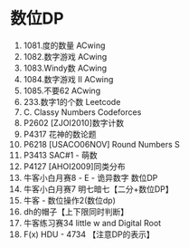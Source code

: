 # 数位DP

1. 1081.度的数量 ACwing
2. 1082.数字游戏 ACwing
3. 1083.Windy数 ACwing
4. 1084.数字游戏 II  ACwing
5. 1085.不要62 ACwing
6. 233.数字1的个数 Leetcode
7. C. Classy Numbers Codeforces
8. P2602 [ZJOI2010]数字计数
9. P4317 花神的数论题
10. P6218 [USACO06NOV] Round Numbers S
11. P3413 SAC#1 - 萌数
12. P4127 [AHOI2009]同类分布
13. 牛客小白月赛8 - E - 诡异数字 数位DP
14. 牛客小白月赛7 明七暗七【二分+数位DP】
15. 牛客 - 数位操作2(数位dp)
16. dh的帽子【上下限同时判断】
17. 牛客练习赛34 little w and Digital Root
18. F(x) HDU - 4734 【注意DP的表示】



